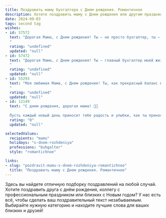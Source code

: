 ```yaml
---
title: Поздравить маму бухгалтера c Днем рождения. Романтичное
description: Хотите поздравить маму c Днем рождения или другим праздником? Наш ИИ создаст незабываемое поздравление, а вы обязательно выделитесь среди других.  
date: 2024-09-03
tags: second tag
wishes:
- id: 57572
  text: "Дорогая Мама, с Днем рождения! Ты – не просто бухгалтер, ты – волшебница, которая умело балансирует наши жизни, делая их стабильными и гармоничными. Твоя любовь – самый ценный актив, и я бесконечно благодарен за твою нежность и заботу. Желаю тебе счастья, здоровья и исполнения всех самых сокровенных желаний!
  "
  rating: "undefined"
  updated: "null"
- id: 57472
  text: "Дорогая Мама, с Днем рождения! Ты — главный бухгалтер моей жизни, ведёшь строгий баланс любви и заботы, а дебет всегда равен кредиту. Пусть каждый твой день будет наполнен счастьем, радостью и добрыми эмоциями, а я всегда буду твоим верным помощником.
  "
  rating: "undefined"
  updated: "null"
- id: 55293
  text: "Моя любимая Мама, с Днем рождения! Ты, как прекрасный баланс в моей жизни, всегда уравновешиваешь все мои эмоции. Пусть твоя работа приносит тебе только радость, а цифры в твоем бухгалтерском мире всегда складываются в счастливые истории. Ты — моя опора, мой источник любви и вдохновения. Счастья тебе, моя дорогая, и пусть твоя жизнь будет полна ярких и незабываемых моментов!
  "
  rating: "undefined"
  updated: "null"
- id: 12149
  text: "С днем рождения, дорогая мама! 🎉🎂
  
  Пусть каждый новый день приносит тебе радость и улыбки, как ты приносишь их в нашу жизнь. Твоя мудрость и забота, как бухгалтер, сбалансированы и точны, как и твоя любовь к нам. Пусть твои мечты продолжают сбываться, а жизнь будет щедра на чудеса и счастливые моменты. Ты - не только лучшая мама, но и истинный профессионал своего дела. От всей души поздравляю тебя и желаю тебе всего самого прекрасного! 🌹💖"
  rating: "0"
  updated: "null"

selectedValues:
  recipients: "mamu"
  holidays: "s-dnem-rozhdeniya"
  professions: "buhgalter"
  style: "romantichnoe"

links:
- slug: "pozdravit-mamu-s-dnem-rozhdeniya-romantichnoe"
  title: "Поздравить маму c Днем рождения. Романтичное"
---
```


Здесь вы найдете отличную подборку поздравлений на любой случай. 
Хотите поздравить друга с днём рождения, коллегу с профессиональным праздником или близких с Новым годом? У нас есть всё, чтобы сделать ваш поздравительный текст незабываемым. Выбирайте нужную категорию и находите лучшие слова для ваших близких и друзей!
